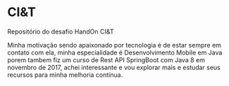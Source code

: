 # CI&T
Repositório do desafio HandOn CI&T

Minha motivação sendo apaixonado por tecnologia é de estar sempre em contato com ela, minha especialidade é Desenvolvimento Mobile em Java porem tambem fiz um curso de Rest API SpringBoot com Java 8 em novembro de 2017, achei interessante e vou explorar mais e estudar seus recursos para minha melhoria contínua.
